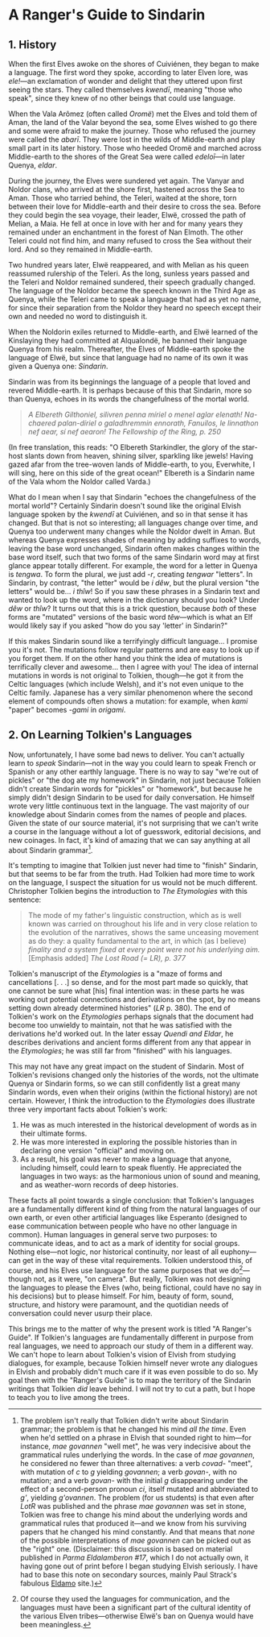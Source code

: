 # A Ranger's Guide to Sindarin

## 1. History

When the first Elves awoke on the shores of Cuiviénen, they began to make a language. The first word they spoke, according to later Elven lore, was _ele!_—an exclamation of wonder and delight that they uttered upon first seeing the stars. They called themselves _kwendī_, meaning "those who speak", since they knew of no other beings that could use language.

When the Vala Arômez (often called _Oromë_) met the Elves and told them of Aman, the land of the Valar beyond the sea, some Elves wished to go there and some were afraid to make the journey. Those who refused the journey were called the _abarī_. They were lost in the wilds of Middle-earth and play small part in its later history. Those who heeded Oromë and marched across Middle-earth to the shores of the Great Sea were called _edeloī_—in later Quenya, _eldar_.

During the journey, the Elves were sundered yet again. The Vanyar and Noldor clans, who arrived at the shore first, hastened across the Sea to Aman. Those who tarried behind, the Teleri, waited at the shore, torn between their love for Middle-earth and their desire to cross the sea. Before they could begin the sea voyage, their leader, Elwë, crossed the path of Melian, a Maia. He fell at once in love with her and for many years they remained under an enchantment in the forest of Nan Elmoth. The other Teleri could not find him, and many refused to cross the Sea without their lord. And so they remained in Middle-earth.

Two hundred years later, Elwë reappeared, and with Melian as his queen reassumed rulership of the Teleri. As the long, sunless years passed and the Teleri and Noldor remained sundered, their speech gradually changed. The language of the Noldor became the speech known in the Third Age as Quenya, while the Teleri came to speak a language that had as yet no name, for since their separation from the Noldor they heard no speech except their own and needed no word to distinguish it.

When the Noldorin exiles returned to Middle-earth, and Elwë learned of the Kinslaying they had committed at Alqualondë, he banned their language Quenya from his realm. Thereafter, the Elves of Middle-earth spoke the language of Elwë, but since that language had no name of its own it was given a Quenya one: _Sindarin_.

Sindarin was from its beginnings the language of a people that loved and revered Middle-earth. It is perhaps because of this that Sindarin, more so than Quenya, echoes in its words the changefulness of the mortal world.

> _A Elbereth Gilthoniel,_
> _silivren penna míriel_
> _o menel aglar elenath!_
> _Na-chaered palan-díriel_
> _o galadhremmin ennorath,_
> _Fanuilos, le linnathon_
> _nef aear, sí nef aearon!_
> <cite>The Fellowship of the Ring, p. 250</cite>

(In free translation, this reads: "O Elbereth Starkindler, the glory of the star-host slants down from heaven, shining silver, sparkling like jewels! Having gazed afar from the tree-woven lands of Middle-earth, to you, Everwhite, I will sing, here on this side of the great ocean!" Elbereth is a Sindarin name of the Vala whom the Noldor called Varda.)

What do I mean when I say that Sindarin "echoes the changefulness of the mortal world"? Certainly Sindarin doesn't sound like the original Elvish language spoken by the _kwendī_ at Cuiviénen, and so in that sense it has changed. But that is not so interesting; all languages change over time, and Quenya too underwent many changes while the Noldor dwelt in Aman. But whereas Quenya expresses shades of meaning by adding suffixes to words, leaving the base word unchanged, Sindarin often makes changes within the base word itself, such that two forms of the same Sindarin word may at first glance appear totally different. For example, the word for a letter in Quenya is _tengwa_. To form the plural, we just add _-r_, creating _tengwar_ "letters". In Sindarin, by contrast, "the letter" would be _i dêw_, but the plural version "the letters" would be... _i thîw_! So if you saw these phrases in a Sindarin text and wanted to look up the word, where in the dictionary should you look? Under _dêw_ or _thîw_? It turns out that this is a trick question, because *both* of these forms are "mutated" versions of the basic word _têw_—which is what an Elf would likely say if you asked "how do you say 'letter' in Sindarin?"

If this makes Sindarin sound like a terrifyingly difficult language... I promise you it's not. The mutations follow regular patterns and are easy to look up if you forget them. If on the other hand you think the idea of mutations is terrifically clever and awesome... then I agree with you! The idea of internal mutations in words is not original to Tolkien, though—he got it from the Celtic languages (which include Welsh), and it's not even unique to the Celtic family. Japanese has a very similar phenomenon where the second element of compounds often shows a mutation: for example, when _kami_ "paper" becomes _-gami_ in _origami_.

## 2. On Learning Tolkien's Languages

Now, unfortunately, I have some bad news to deliver. You can't actually learn to _speak_ Sindarin—not in the way you could learn to speak French or Spanish or any other earthly language. There is no way to say "we're out of pickles" or "the dog ate my homework" in Sindarin, not just because Tolkien didn't create Sindarin words for "pickles" or "homework", but because he simply didn't design Sindarin to be used for daily conversation. He himself wrote very little continuous text in the language. The vast majority of our knowledge about Sindarin comes from the names of people and places. Given the state of our source material, it's not surprising that we can't write a course in the language without a lot of guesswork, editorial decisions, and new coinages. In fact, it's kind of amazing that we can say anything at all about Sindarin grammar[^grammar].

It's tempting to imagine that Tolkien just never had time to "finish" Sindarin, but that seems to be far from the truth. Had Tolkien had more time to work on the language, I suspect the situation for us would not be much different. Christopher Tolkien begins the introduction to _The Etymologies_ with this sentence:

> The mode of my father's linguistic construction, which as is well known was carried on throughout his life and in very close relation to the evolution of the narratives, shows the same unceasing movement as do they: a quality fundamental to the art, in which (as I believe) *finality and a system fixed at every point were not his underlying aim.* [Emphasis added]
> <cite><em>The Lost Road</em> (= _LR_), p. 377</cite>

Tolkien's manuscript of the _Etymologies_ is a "maze of forms and cancellations [. . .] so dense, and for the most part made so quickly, that one cannot be sure what [his] final intention was: in these parts he was working out potential connections and derivations on the spot, by no means setting down already determined histories" (_LR_ p. 380). The end of Tolkien's work on the _Etymologies_ perhaps signals that the document had become too unwieldy to maintain, not that he was satisfied with the derivations he'd worked out. In the later essay _Quendi and Eldar_, he describes derivations and ancient forms different from any that appear in the _Etymologies_; he was still far from "finished" with his languages.

This may not have any great impact on the student of Sindarin. Most of Tolkien's revisions changed only the histories of the words, not the ultimate Quenya or Sindarin forms, so we can still confidently list a great many Sindarin words, even when their origins (within the fictional history) are not certain. However, I think the introduction to the _Etymologies_ does illustrate three very important facts about Tolkien's work:

1. He was as much interested in the historical development of words as in their ultimate forms.
2. He was more interested in exploring the possible histories than in declaring one version "official" and moving on.
3. As a result, his goal was never to make a language that anyone, including himself, could learn to speak fluently. He appreciated the languages in two ways: as the harmonious union of sound and meaning, and as weather-worn records of deep histories.

These facts all point towards a single conclusion: that Tolkien's languages are a fundamentally different kind of thing from the natural languages of our own earth, or even other artificial languages like Esperanto (designed to ease communication between people who have no other language in common). Human languages in general serve two purposes: to communicate ideas, and to act as a mark of identity for social groups. Nothing else—not logic, nor historical continuity, nor least of all euphony—can get in the way of these vital requirements. Tolkien understood this, of course, and his Elves use language for the same purposes that we do[^purposes]—though not, as it were, "on camera". But really, Tolkien was not designing the languages to please the Elves (who, being fictional, could have no say in his decisions) but to please himself. For him, beauty of form, sound, structure, and history were paramount, and the quotidian needs of conversation could never usurp their place.

This brings me to the matter of why the present work is titled "A Ranger's Guide". If Tolkien's languages are fundamentally different in purpose from real languages, we need to approach our study of them in a different way. We can't hope to learn about Tolkien's vision of Elvish from studying dialogues, for example, because Tolkien himself never wrote any dialogues in Elvish and probably didn't much care if it was even possible to do so. My goal then with the "Ranger's Guide" is to map the territory of the Sindarin writings that Tolkien *did* leave behind. I will not try to cut a path, but I hope to teach you to live among the trees.

[^purposes]: Of course they used the languages for communication, and the languages must have been a significant part of the cultural identity of the various Elven tribes—otherwise Elwë's ban on Quenya would have been meaningless.
[^grammar]: The problem isn't really that Tolkien didn't write about Sindarin grammar; the problem is that he changed his mind *all the time*. Even when he'd settled on a phrase in Elvish that sounded right to him—for instance, _mae govannen_ "well met", he was very indecisive about the grammatical rules underlying the words. In the case of _mae govannen_, he considered no fewer than three alternatives: a verb _covad-_ "meet", with mutation of _c_ to _g_ yielding _govannen_; a verb _govan-_, with no mutation; and a verb _govan-_ with the initial _g_ disappearing under the effect of a second-person pronoun _ci_, itself mutated and abbreviated to _g'_, yielding _g'ovannen_. The problem (for us students) is that even after _LotR_ was published and the phrase _mae govannen_ was set in stone, Tolkien was free to change his mind about the underlying words and grammatical rules that produced it—and we know from his surviving papers that he changed his mind constantly. And that means that *none* of the possible interpretations of _mae govannen_ can be picked out as the "right" one. (Disclaimer: this discussion is based on material published in _Parma Eldalamberon #17_, which I do not actually own, it having gone out of print before I began studying Elvish seriously. I have had to base this note on secondary sources, mainly Paul Strack's fabulous [Eldamo](http://eldamo.org/) site.)
